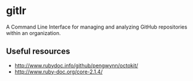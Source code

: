 gitlr
=====

A Command Line Interface for managing and analyzing GitHub repositories within an organization.

Useful resources
----------------
 * http://www.rubydoc.info/github/pengwynn/octokit/
 * http://www.ruby-doc.org/core-2.1.4/
